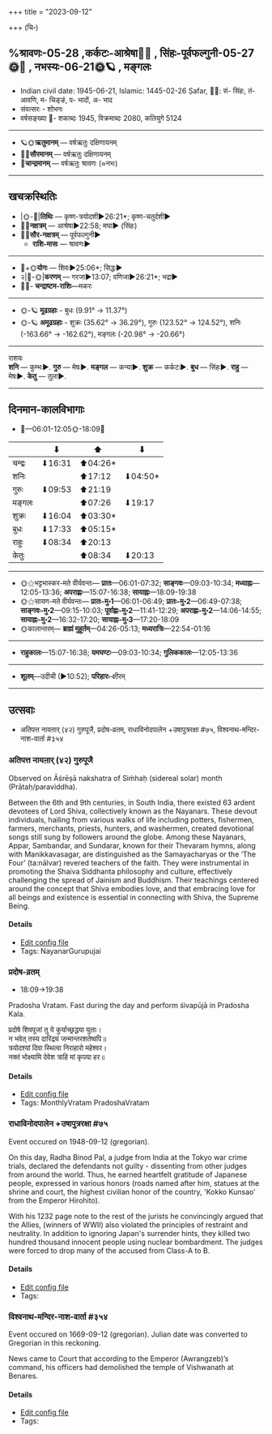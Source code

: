+++
title = "2023-09-12"

+++
(चि॰)
## %श्रावणः-05-28  ,कर्कटः-आश्रेषा🌛🌌  ,  सिंहः-पूर्वफल्गुनी-05-27🌞🌌  ,  नभस्यः-06-21🌞🪐  , मङ्गलः
- Indian civil date: 1945-06-21, Islamic: 1445-02-26 Ṣafar, 🌌🌞: सं- सिंहः, तं- आवणि, म- चिङ्ङं, प- भादों, अ- भाद
- संवत्सरः - शोभनः
- वर्षसङ्ख्या 🌛- शकाब्दः 1945, विक्रमाब्दः 2080, कलियुगे 5124
___________________
- 🪐🌞**ऋतुमानम्** — वर्षऋतुः दक्षिणायनम्
- 🌌🌞**सौरमानम्** — वर्षऋतुः दक्षिणायनम्
- 🌛**चान्द्रमानम्** — वर्षऋतुः श्रावणः (≈नभः)
___________________


## खचक्रस्थितिः
- |🌞-🌛|**तिथिः** — कृष्ण-त्रयोदशी►26:21*; कृष्ण-चतुर्दशी►  
- 🌌🌛**नक्षत्रम्** — आश्रेषा►22:58; मघा► (सिंहः)  
- 🌌🌞**सौर-नक्षत्रम्** — पूर्वफल्गुनी►  
  - **राशि-मासः** — श्रावणः► 
___________________
- 🌛+🌞**योगः** — शिवः►25:06*; सिद्धः►  
- २|🌛-🌞|**करणम्** — गरजा►13:07; वणिजा►26:21*; भद्रा►  
- 🌌🌛- **चन्द्राष्टम-राशिः**—मकरः  
___________________
- 🌞-🪐 **मूढग्रहाः** - बुधः (9.91° → 11.37°)
- 🌞-🪐 **अमूढग्रहाः** - शुक्रः (35.62° → 36.29°), गुरुः (123.52° → 124.52°), शनिः (-163.66° → -162.62°), मङ्गलः (-20.98° → -20.66°)
___________________
राशयः  
**शनि** — कुम्भः►. **गुरु** — मेषः►. **मङ्गल** — कन्या►. **शुक्र** — कर्कटः►. **बुध** — सिंहः►. **राहु** — मेषः►. **केतु** — तुला►. 
___________________


## दिनमान-कालविभागाः
- 🌅—06:01-12:05🌞-18:09🌇  

|      |⬇     |⬆     |⬇     |
|------|-----|-----|------|
|चन्द्रः|⬇16:31 |⬆04:26*|     |
|शनिः   |     |⬆17:12 |⬇04:50*|
|गुरुः  |⬇09:53 |⬆21:19 |     |
|मङ्गलः |     |⬆07:26 |⬇19:17 |
|शुक्रः |⬇16:04 |⬆03:30*|     |
|बुधः   |⬇17:33 |⬆05:15*|     |
|राहुः  |⬇08:34 |⬆20:13 |     |
|केतुः  |     |⬆08:34 |⬇20:13 |
___________________
- 🌞⚝भट्टभास्कर-मते वीर्यवन्तः— **प्रातः**—06:01-07:32; **साङ्गवः**—09:03-10:34; **मध्याह्नः**—12:05-13:36; **अपराह्णः**—15:07-16:38; **सायाह्नः**—18:09-19:38  
- 🌞⚝सायण-मते वीर्यवन्तः— **प्रातः-मु॰1**—06:01-06:49; **प्रातः-मु॰2**—06:49-07:38; **साङ्गवः-मु॰2**—09:15-10:03; **पूर्वाह्णः-मु॰2**—11:41-12:29; **अपराह्णः-मु॰2**—14:06-14:55; **सायाह्नः-मु॰2**—16:32-17:20; **सायाह्नः-मु॰3**—17:20-18:09  
- 🌞कालान्तरम्— **ब्राह्मं मुहूर्तम्**—04:26-05:13; **मध्यरात्रिः**—22:54-01:16  
___________________
- **राहुकालः**—15:07-16:38; **यमघण्टः**—09:03-10:34; **गुलिककालः**—12:05-13:36  
___________________
- **शूलम्**—उदीची (►10:52); **परिहारः**–क्षीरम्  
___________________

## उत्सवाः
- अतिपत्त नायऩार् (४२) गुरुपूजै, प्रदोष-व्रतम्, राधाविनोदपालेन +उषापुत्ररक्षा #७५, विश्वनाथ-मन्दिर-नाश-वार्ता #३५४
### अतिपत्त नायऩार् (४२) गुरुपूजै

Observed on Āśrēṣā nakshatra of Siṁhaḥ (sidereal solar) month (Prātaḥ/paraviddha). 

Between the 6th and 9th centuries, in South India, there existed 63 ardent devotees of Lord Shiva, collectively known as the Nayanars. These devout individuals, hailing from various walks of life including potters, fishermen, farmers, merchants, priests, hunters, and washermen, created devotional songs still sung by followers around the globe. Among these Nayanars, Appar, Sambandar, and Sundarar, known for their Thevaram hymns, along with Manikkavasagar, are distinguished as the Samayacharyas or the ‘The Four’ (ta:nālvar) revered teachers of the faith. They were instrumental in promoting the Shaiva Siddhanta philosophy and culture, effectively challenging the spread of Jainism and Buddhism. Their teachings centered around the concept that Shiva embodies love, and that embracing love for all beings and existence is essential in connecting with Shiva, the Supreme Being.

#### Details
- [Edit config file](https://github.com/jyotisham/adyatithi/blob/master/mahApuruSha/nAyanAr/sidereal_solar_month/nakshatra/05/09/atipatta_nAyan2Ar_%2842%29_gurupUjai.toml)
- Tags: NayanarGurupujai


### प्रदोष-व्रतम्
- 18:09→19:38



Pradosha Vratam. Fast during the day and perform śivapūjā in Pradosha Kala.

प्रदोषे  शिवपूजां  तु  ये  कुर्याच्छ्रद्धया  युताः।  
न  भवेत्  तस्य  दारिद्र्यं  जन्मान्तरशतेष्वपि॥  
त्रयोदश्यां दिवा स्थित्वा निराहारो महेश्वर।  
नक्तं भोक्ष्यामि देवेश त्राहि मां कृपया हर॥



#### Details
- [Edit config file](https://github.com/jyotisham/adyatithi/blob/master/time_focus/monthly/pradoSha/description_only/pradOSa-vratam.toml)
- Tags: MonthlyVratam PradoshaVratam


### राधाविनोदपालेन +उषापुत्ररक्षा #७५

Event occured on 1948-09-12 (gregorian). 

On this day, Radha Binod Pal, a judge from India at the Tokyo war crime trials, declared the defendants not guilty - dissenting from other judges from around the world. Thus, he earned heartfelt gratitude of Japanese people, expressed in various honors (roads named after him, statues at the shrine and court, the highest civilian honor of the country, 'Kokko Kunsao' from the Emperor Hirohito).

With his 1232 page note to the rest of the jurists he convincingly argued that the Allies, (winners of WWII) also violated the principles of restraint and neutrality. In addition to ignoring Japan's surrender hints, they killed two hundred thousand innocent people using nuclear bombardment. The judges were forced to drop many of the accused from Class-A to B.

#### Details
- [Edit config file](https://github.com/jyotisham/adyatithi/blob/master/mahApuruSha/xatra-later/gregorian/day/09/12/rAdhAvinoda-pAlena_uShuShAputra-raxA.toml)
- Tags: 


### विश्वनाथ-मन्दिर-नाश-वार्ता #३५४

Event occured on 1669-09-12 (gregorian). Julian date was converted to Gregorian in this reckoning. 

News came to Court that according to the Emperor (Awrangzeb)’s command, his officers had demolished the temple of Vishwanath at Benares.

#### Details
- [Edit config file](https://github.com/jyotisham/adyatithi/blob/master/mahApuruSha/xatra-later/julian/day/09/02/vishvanAtha-mandira-nAsha-vArtA.toml)
- Tags: 


